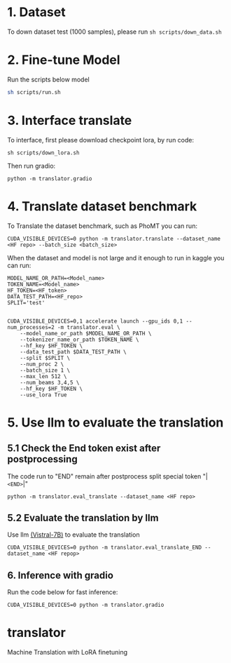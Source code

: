 # 1. Dataset

To down dataset test (1000 samples), please run `sh scripts/down_data.sh`

# 2. Fine-tune Model

Run the scripts below model

```sh
sh scripts/run.sh
```

# 3. Interface translate

To interface, first please download checkpoint lora, by run code:

```shell
sh scripts/down_lora.sh
```

Then run gradio:

```shell
python -m translator.gradio
```

# 4. Translate dataset benchmark

To Translate the dataset benchmark, such as PhoMT you can run:

```shell
CUDA_VISIBLE_DEVICES=0 python -m translator.translate --dataset_name <HF repo> --batch_size <batch_size>
```

When the dataset and model is not large and it enough to run in kaggle you can run:

```shell
MODEL_NAME_OR_PATH=<Model_name>
TOKEN_NAME=<Model_name>
HF_TOKEN=<HF_token>
DATA_TEST_PATH=<HF_repo>
SPLIT='test'


CUDA_VISIBLE_DEVICES=0,1 accelerate launch --gpu_ids 0,1 --num_processes=2 -m translator.eval \
    --model_name_or_path $MODEL_NAME_OR_PATH \
    --tokenizer_name_or_path $TOKEN_NAME \
    --hf_key $HF_TOKEN \
    --data_test_path $DATA_TEST_PATH \
    --split $SPLIT \
    --num_proc 2 \
    --batch_size 1 \
    --max_len 512 \
    --num_beams 3,4,5 \
    --hf_key $HF_TOKEN \
    --use_lora True 
```

# 5. Use llm to evaluate the translation

## 5.1 Check the End token exist after postprocessing

The code run to "END" remain after postprocess split special token "|`<END>`|"

```shell
python -m translator.eval_translate --dataset_name <HF repo>
```

## 5.2 Evaluate the translation by llm

Use llm [(Vistral-7B)](https://huggingface.co/Viet-Mistral/Vistral-7B-Chat) to evaluate the translation

```shell
CUDA_VISIBLE_DEVICES=0 python -m translator.eval_translate_END --dataset_name <HF repop>
```

## 6. Inference with gradio

Run the code below for fast inference:

```shell
CUDA_VISIBLE_DEVICES=0 python -m translator.gradio
```
# translator
Machine Translation with LoRA finetuning

